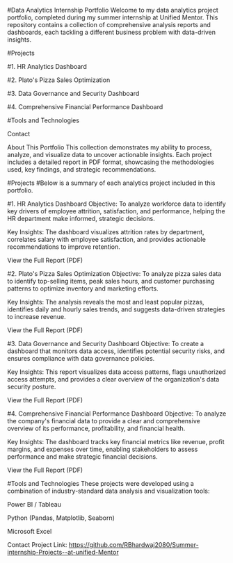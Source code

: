 #Data Analytics Internship Portfolio
Welcome to my data analytics project portfolio, completed during my summer internship at Unified Mentor. This repository contains a collection of comprehensive analysis reports and dashboards, each tackling a different business problem with data-driven insights.


#Projects

#1. HR Analytics Dashboard

#2. Plato's Pizza Sales Optimization

#3. Data Governance and Security Dashboard

#4. Comprehensive Financial Performance Dashboard

#Tools and Technologies

Contact

About This Portfolio
This collection demonstrates my ability to process, analyze, and visualize data to uncover actionable insights. Each project includes a detailed report in PDF format, showcasing the methodologies used, key findings, and strategic recommendations.

#Projects
#Below is a summary of each analytics project included in this portfolio.

#1. HR Analytics Dashboard
Objective: To analyze workforce data to identify key drivers of employee attrition, satisfaction, and performance, helping the HR department make informed, strategic decisions.

Key Insights: The dashboard visualizes attrition rates by department, correlates salary with employee satisfaction, and provides actionable recommendations to improve retention.

View the Full Report (PDF)

#2. Plato's Pizza Sales Optimization
Objective: To analyze pizza sales data to identify top-selling items, peak sales hours, and customer purchasing patterns to optimize inventory and marketing efforts.

Key Insights: The analysis reveals the most and least popular pizzas, identifies daily and hourly sales trends, and suggests data-driven strategies to increase revenue.

View the Full Report (PDF)

#3. Data Governance and Security Dashboard
Objective: To create a dashboard that monitors data access, identifies potential security risks, and ensures compliance with data governance policies.

Key Insights: This report visualizes data access patterns, flags unauthorized access attempts, and provides a clear overview of the organization's data security posture.

View the Full Report (PDF)

#4. Comprehensive Financial Performance Dashboard
Objective: To analyze the company's financial data to provide a clear and comprehensive overview of its performance, profitability, and financial health.

Key Insights: The dashboard tracks key financial metrics like revenue, profit margins, and expenses over time, enabling stakeholders to assess performance and make strategic financial decisions.

View the Full Report (PDF)

#Tools and Technologies
These projects were developed using a combination of industry-standard data analysis and visualization tools:

Power BI / Tableau

Python (Pandas, Matplotlib, Seaborn)

Microsoft Excel

Contact
Project Link: https://github.com/RBhardwaj2080/Summer-internship-Projects--at-unified-Mentor
